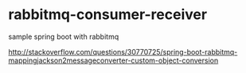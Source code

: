 # rabbitmq-consumer-receiver
sample spring boot with rabbitmq


http://stackoverflow.com/questions/30770725/spring-boot-rabbitmq-mappingjackson2messageconverter-custom-object-conversion
